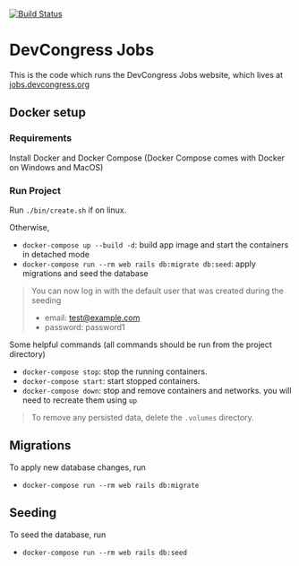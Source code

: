 [![Build Status](https://travis-ci.org/devcongress/jobs.svg?branch=master)](https://travis-ci.org/devcongress/jobs)

# DevCongress Jobs

This is the code which runs the DevCongress Jobs website, which lives at [jobs.devcongress.org](http://jobs.devcongress.org)

## Docker setup

### Requirements

Install Docker and Docker Compose (Docker Compose comes with Docker on Windows and MacOS)

### Run Project

Run `./bin/create.sh` if on linux.

Otherwise,
- `docker-compose up --build -d`: build app image and start the containers in detached mode
- `docker-compose run --rm web rails db:migrate db:seed`: apply migrations and seed the database

> You can now log in with the default user that was created during the seeding
> - email: test@example.com
> - password: password1

Some helpful commands (all commands should be run from the project directory)
- `docker-compose stop`: stop the running containers.
- `docker-compose start`: start stopped containers.
- `docker-compose down`: stop and remove containers and networks. you will need to recreate them using `up`

> To remove any persisted data, delete the `.volumes` directory.

## Migrations

To apply new database changes, run 
- `docker-compose run --rm web rails db:migrate`

## Seeding

To seed the database, run 
- `docker-compose run --rm web rails db:seed`
